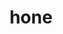 ---
category: 4-letters
denotation: null
name: hone
reference_link: https://www.etymonline.com/word/hone
root_language: null
root_name: null
title: hone
type: free
word_sums:
- respelling: hone
  sum: 'Hone + '
---